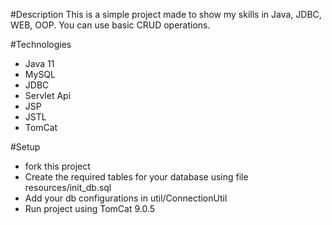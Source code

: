 #Description
This is a simple project made to show my skills in Java, JDBC, WEB, OOP. You can use basic CRUD operations. 

#Technologies
- Java 11
- MySQL
- JDBC
- Servlet Api
- JSP
- JSTL
- TomCat

#Setup

- fork this project
- Create the required tables for your database using file resources/init_db.sql
- Add your db configurations in util/ConnectionUtil
- Run project using TomCat 9.0.5